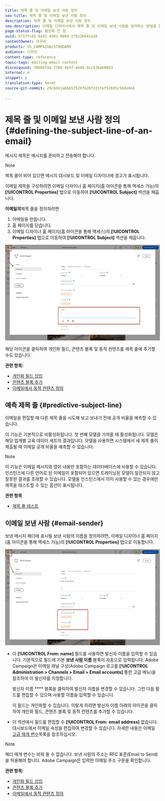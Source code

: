 ```yaml
---
title: 제목 줄 및 이메일 보낸 사람 정의
seo-title: 제목 줄 및 이메일 보낸 사람 정의
description: 제목 줄 및 이메일 보낸 사람 정의
seo-description: 이메일 디자이너에서 제목 줄 및 이메일 보낸 사람을 정의하는 방법을 알아봅니다.
page-status-flag: 활성화 안 함
uuid: 571ffc01-6e41-4501-9094-2f812b041a10
contentOwner: 자우비
products: SG_CAMPAIGN/STANDARD
audience: 디자인
content-type: reference
topic-tags: editing-email-content
discoiquuid: 39b86fda-7766-4e5f-ab48-bcc536ab66b3
internal: n
snippet: y
translation-type: tm+mt
source-git-commit: 29cbde1a6bb57526f626f2d1fef52695c50de8e6

---
```



# 제목 줄 및 이메일 보낸 사람 정의{#defining-the-subject-line-of-an-email}

메시지 제목은 메시지를 준비하고 전송해야 합니다.

>[!NOTE]
>
>제목 줄이 비어 있으면 메시지 대시보드 및 이메일 디자이너에 경고가 표시됩니다.

이메일 제목을 구성하려면 이메일 디자이너 홈 페이지(홈 아이콘을 통해 액세스 가능)의 **[!UICONTROL Properties]** 탭으로 이동하여 **[!UICONTROL Subject]** 섹션을 채웁니다.

**이메일의**&#x200B;제목 줄을 정의하려면

1. 이메일을 만듭니다.
1. 홈 페이지를 닫습니다.
1. 이메일 디자이너 홈 페이지(홈 아이콘을 통해 액세스)의 **[!UICONTROL Properties]** 탭으로 이동하여 **[!UICONTROL Subject]** 섹션을 채웁니다.

![](assets/email_designer_subject.png)

해당 아이콘을 클릭하여 개인화 필드, 콘텐츠 블록 및 동적 컨텐츠를 제목 줄에 추가할 수도 있습니다.

**관련 항목:**

* [개인화 필드 삽입](../../designing/using/personalization.md#inserting-a-personalization-field)
* [콘텐츠 블록 추가](../../designing/using/personalization.md#adding-a-content-block)
* [이메일에서 동적 컨텐츠 정의](../../designing/using/personalization.md#defining-dynamic-content-in-an-email)

## 예측 제목 줄 {#predictive-subject-line}

이메일을 편집할 때 다른 제목 줄을 시도해 보고 보내기 전에 공개 비율을 예측할 수 있습니다.

이 기능은 기본적으로 비활성화됩니다. 첫 번째 모델을 가져올 때 활성화됩니다. 모델은 해당 업계별 교육 데이터 세트의 결과입니다. 모델을 사용하면 시스템에서 새 제목 줄이 제출될 때 이메일 공개 비율을 예측할 수 있습니다.

>[!NOTE]
>
>이 기능은 이메일 메시지와 영어 내용만 포함하는 데이터베이스에 사용할 수 있습니다. 인스턴스에 다른 언어로 된 이메일이 포함되어 있으면 트레이닝된 모델이 일관되지 않고 잘못된 결과를 초래할 수 있습니다. 모델을 인스턴스에서 이미 사용할 수 있는 경우에만 제목을 테스트할 수 있는 옵션이 표시됩니다.

**관련 항목**

* [제목 줄 테스트](../../sending/using/testing-subject-line-email.md)

## 이메일 보낸 사람 {#email-sender}

보낸 메시지 헤더에 표시될 보낸 사람의 이름을 정의하려면, 이메일 디자이너 홈 페이지(홈 아이콘을 통해 액세스 가능)의 **[!UICONTROL Properties]** 탭으로 이동합니다.

![](assets/delivery_content_edition16.png)

* 이 **[!UICONTROL From: name]** 필드를 사용하면 발신자 이름을 입력할 수 있습니다. 기본적으로 필드에 기본 **보낸 사람 이름** 블록이 자동으로 입력됩니다. Adobe Campaign은 이메일 채널 구성(Adobe Campaign 로고를 **[!UICONTROL Administration > Channels > Email > Email accounts]** 통한 고급 메뉴)을 참조하여 이 발신자를 지정합니다.

   발신자 이름 **** 블록을 클릭하여 발신자 이름을 변경할 수 있습니다. 그런 다음 필드를 편집할 수 있으며 사용할 이름을 입력할 수 있습니다.

   이 필드는 개인화할 수 있습니다. 이렇게 하려면 발신자 이름 아래의 아이콘을 클릭하여 개인화 필드, 콘텐츠 블록 및 동적 컨텐츠를 추가할 수 있습니다.

* 이 섹션에서 필드를 편집할 수 **[!UICONTROL From: email address]** 없습니다. 대시보드에서 이메일 속성을 편집하여 변경할 수 있습니다. 자세한 내용은 이메일 [고급 매개 변수](../../administration/using/configuring-email-channel.md#advanced-parameters)목록을 참조하십시오.

>[!NOTE]
>
>헤더 매개 변수는 비워 둘 수 없습니다. 보낸 사람의 주소는 RFC 표준(Email to Send)을 허용해야 합니다. Adobe Campaign은 입력한 이메일 주소 구문을 확인합니다.

**관련 항목:**

* [개인화 필드 삽입](../../designing/using/personalization.md#inserting-a-personalization-field)
* [콘텐츠 블록 추가](../../designing/using/personalization.md#adding-a-content-block)
* [이메일에서 동적 컨텐츠 정의](../../designing/using/personalization.md#defining-dynamic-content-in-an-email)